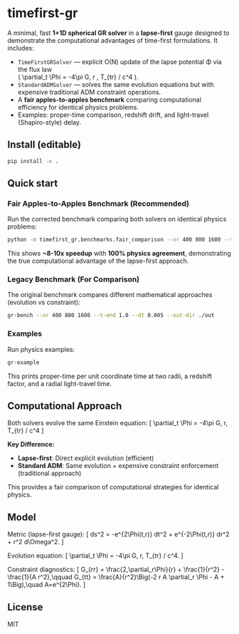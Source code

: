 
# timefirst-gr

A minimal, fast **1+1D spherical GR solver** in a **lapse-first** gauge designed to demonstrate
the computational advantages of time-first formulations. It includes:

- `TimeFirstGRSolver` — explicit O(N) update of the lapse potential Φ via the flux law  
  \( \partial_t \Phi = -4\pi G\, r \, T_{tr} / c^4 \).
- `StandardADMSolver` — solves the same evolution equations but with expensive traditional ADM constraint operations.
- A **fair apples-to-apples benchmark** comparing computational efficiency for identical physics problems.
- Examples: proper-time comparison, redshift drift, and light-travel (Shapiro-style) delay.

## Install (editable)

```bash
pip install -e .
```

## Quick start

### Fair Apples-to-Apples Benchmark (Recommended)

Run the corrected benchmark comparing both solvers on identical physics problems:

```bash
python -m timefirst_gr.benchmarks.fair_comparison --nr 400 800 1600 --t-end 0.1
```

This shows **~8-10x speedup** with **100% physics agreement**, demonstrating the true computational advantage of the lapse-first approach.

### Legacy Benchmark (For Comparison)

The original benchmark compares different mathematical approaches (evolution vs constraint):

```bash
gr-bench --nr 400 800 1600 --t-end 1.0 --dt 0.005 --out-dir ./out
```

### Examples

Run physics examples:

```bash
gr-example
```

This prints proper-time per unit coordinate time at two radii, a redshift factor, and
a radial light-travel time.

## Computational Approach

Both solvers evolve the same Einstein equation:
\[ \partial_t \Phi = -4\pi G\, r\, T_{tr} / c^4 \]

**Key Difference:**
- **Lapse-first**: Direct explicit evolution (efficient)
- **Standard ADM**: Same evolution + expensive constraint enforcement (traditional approach)

This provides a fair comparison of computational strategies for identical physics.

## Model

Metric (lapse-first gauge):
\[ ds^2 = -e^{2\Phi(t,r)} dt^2 + e^{-2\Phi(t,r)} dr^2 + r^2 d\Omega^2. \]

Evolution equation:
\[ \partial_t \Phi = -4\pi G\, r\, T_{tr} / c^4. \]

Constraint diagnostics:
\[
G_{rr} = \frac{2\,\partial_r\Phi}{r} + \frac{1}{r^2} - \frac{1}{A r^2},\qquad
G_{tt} = \frac{A}{r^2}\Big(-2 r A \partial_r \Phi - A + 1\Big),\quad A=e^{2\Phi}.
\]

## License
MIT
